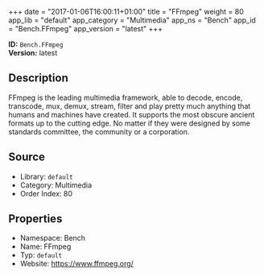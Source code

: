 ﻿+++
date = "2017-01-06T16:00:11+01:00"
title = "FFmpeg"
weight = 80
app_lib = "default"
app_category = "Multimedia"
app_ns = "Bench"
app_id = "Bench.FFmpeg"
app_version = "latest"
+++

**ID:** `Bench.FFmpeg`  
**Version:** latest  
<!--more-->

## Description
FFmpeg is the leading multimedia framework, able to decode, encode, transcode,
mux, demux, stream, filter and play pretty much anything that humans and machines have created.
It supports the most obscure ancient formats up to the cutting edge.
No matter if they were designed by some standards committee, the community or a corporation.

## Source

* Library: `default`
* Category: Multimedia
* Order Index: 80

## Properties

* Namespace: Bench
* Name: FFmpeg
* Typ: `default`
* Website: <https://www.ffmpeg.org/>

